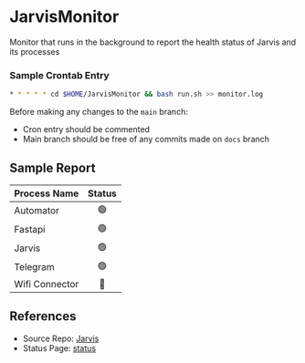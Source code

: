 # JarvisMonitor
Monitor that runs in the background to report the health status of Jarvis and its processes

### Sample Crontab Entry
```bash
* * * * * cd $HOME/JarvisMonitor && bash run.sh >> monitor.log
```

Before making any changes to the `main` branch:
- Cron entry should be commented
- Main branch should be free of any commits made on `docs` branch

## Sample Report
| Process Name   |  Status   |
|----------------|:---------:|
| Automator      | &#128994; |
| Fastapi        | &#128994; |
| Jarvis         | &#128994; |
| Telegram       | &#128994; |
| Wifi Connector | &#128308; |

## References
- Source Repo: [Jarvis][1]
- Status Page: [status][2]

[1]: https://github.com/thevickypedia/Jarvis
[2]: https://jarvis.vigneshrao.com

